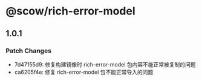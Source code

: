 # @scow/rich-error-model

## 1.0.1

### Patch Changes

- 7d47155d9: 修复构建镜像时 rich-error-model 包内容不能正常被复制的问题
- ca6205f4e: 修复 rich-error-model 包不能正常导入的问题
